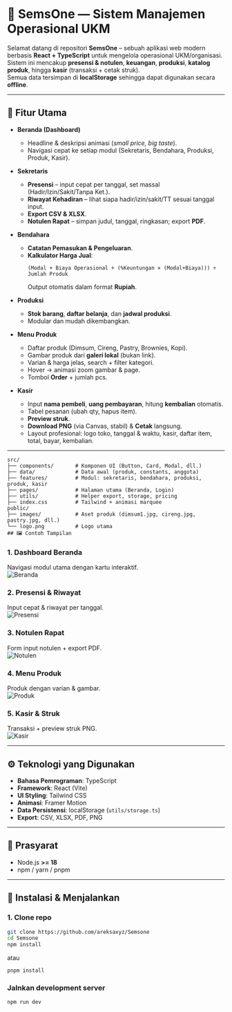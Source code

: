 # 💼 SemsOne — Sistem Manajemen Operasional UKM

Selamat datang di repositori **SemsOne** – sebuah aplikasi web modern berbasis **React + TypeScript** untuk mengelola operasional UKM/organisasi.  
Sistem ini mencakup **presensi & notulen**, **keuangan**, **produksi**, **katalog produk**, hingga **kasir** (transaksi + cetak struk).  
Semua data tersimpan di **localStorage** sehingga dapat digunakan secara **offline**.

---

## 🎯 Fitur Utama

* **Beranda (Dashboard)**
  * Headline & deskripsi animasi (*small price, big taste*).
  * Navigasi cepat ke setiap modul (Sekretaris, Bendahara, Produksi, Produk, Kasir).

* **Sekretaris**
  * **Presensi** – input cepat per tanggal, set massal (Hadir/Izin/Sakit/Tanpa Ket.).
  * **Riwayat Kehadiran** – lihat siapa hadir/izin/sakit/TT sesuai tanggal input.
  * **Export CSV & XLSX**.
  * **Notulen Rapat** – simpan judul, tanggal, ringkasan; export **PDF**.

* **Bendahara**
  * **Catatan Pemasukan & Pengeluaran**.
  * **Kalkulator Harga Jual**:  
    ```
    (Modal + Biaya Operasional + (%Keuntungan × (Modal+Biaya))) ÷ Jumlah Produk
    ```
    Output otomatis dalam format **Rupiah**.

* **Produksi**
  * **Stok barang**, **daftar belanja**, dan **jadwal produksi**.
  * Modular dan mudah dikembangkan.

* **Menu Produk**
  * Daftar produk (Dimsum, Cireng, Pastry, Brownies, Kopi).
  * Gambar produk dari **galeri lokal** (bukan link).
  * Varian & harga jelas, search + filter kategori.
  * Hover → animasi zoom gambar & page.
  * Tombol **Order** + jumlah pcs.

* **Kasir**
  * Input **nama pembeli**, **uang pembayaran**, hitung **kembalian** otomatis.
  * Tabel pesanan (ubah qty, hapus item).
  * **Preview struk**.
  * **Download PNG** (via Canvas, stabil) & **Cetak** langsung.
  * Layout profesional: logo toko, tanggal & waktu, kasir, daftar item, total, bayar, kembalian.

---
```plaintext
src/
├── components/       # Komponen UI (Button, Card, Modal, dll.)
├── data/             # Data awal (produk, constants, anggota)
├── features/         # Modul: sekretaris, bendahara, produksi, produk, kasir
├── pages/            # Halaman utama (Beranda, Login)
├── utils/            # Helper export, storage, pricing
├── index.css         # Tailwind + animasi marquee
public/
├── images/           # Aset produk (dimsum1.jpg, cireng.jpg, pastry.jpg, dll.)
└── logo.png          # Logo utama
## 🖼️ Contoh Tampilan
```


### 1. Dashboard Beranda
Navigasi modul utama dengan kartu interaktif.  
![Beranda](docs/beranda.png)

### 2. Presensi & Riwayat
Input cepat & riwayat per tanggal.  
![Presensi](docs/presensi.png)

### 3. Notulen Rapat
Form input notulen + export PDF.  
![Notulen](docs/notulen.png)

### 4. Menu Produk
Produk dengan varian & gambar.  
![Produk](docs/produk.png)

### 5. Kasir & Struk
Transaksi + preview struk PNG.  
![Kasir](docs/kasir.png)

---

## ⚙️ Teknologi yang Digunakan

* **Bahasa Pemrograman**: TypeScript
* **Framework**: React (Vite)
* **UI Styling**: Tailwind CSS
* **Animasi**: Framer Motion
* **Data Persistensi**: localStorage (`utils/storage.ts`)
* **Export**: CSV, XLSX, PDF, PNG

---

## 🔧 Prasyarat

* Node.js **>= 18**
* npm / yarn / pnpm

---

## 🚀 Instalasi & Menjalankan

### 1. Clone repo
```bash
git clone https://github.com/areksaxyz/Semsone
cd Semsone
npm install
```
atau
```
pnpm install
```
### Jalnkan development server
```
npm run dev
```



